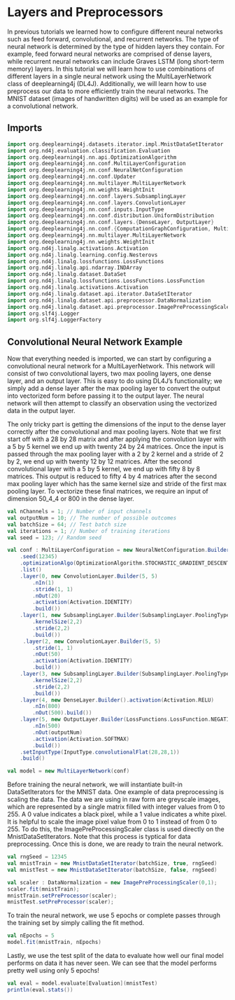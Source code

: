 # Layers and Preprocessors

In previous tutorials we learned how to configure different neural networks such as feed forward, convolutional, and recurrent networks. The type of neural network is determined by the type of hidden layers they contain. For example, feed forward neural networks are comprised of dense layers, while recurrent neural networks can include Graves LSTM \(long short-term memory\) layers. In this tutorial we will learn how to use combinations of different layers in a single neural network using the MultiLayerNetwork class of deeplearning4j \(DL4J\). Additionally, we will learn how to use preprocess our data to more efficiently train the neural networks. The MNIST dataset \(images of handwritten digits\) will be used as an example for a convolutional network.

## Imports

```scala
import org.deeplearning4j.datasets.iterator.impl.MnistDataSetIterator
import org.nd4j.evaluation.classification.Evaluation
import org.deeplearning4j.nn.api.OptimizationAlgorithm
import org.deeplearning4j.nn.conf.MultiLayerConfiguration
import org.deeplearning4j.nn.conf.NeuralNetConfiguration
import org.deeplearning4j.nn.conf.Updater
import org.deeplearning4j.nn.multilayer.MultiLayerNetwork
import org.deeplearning4j.nn.weights.WeightInit
import org.deeplearning4j.nn.conf.layers.SubsamplingLayer
import org.deeplearning4j.nn.conf.layers.ConvolutionLayer
import org.deeplearning4j.nn.conf.inputs.InputType
import org.deeplearning4j.nn.conf.distribution.UniformDistribution
import org.deeplearning4j.nn.conf.layers.{DenseLayer, OutputLayer}
import org.deeplearning4j.nn.conf.{ComputationGraphConfiguration, MultiLayerConfiguration, NeuralNetConfiguration, Updater}
import org.deeplearning4j.nn.multilayer.MultiLayerNetwork
import org.deeplearning4j.nn.weights.WeightInit
import org.nd4j.linalg.activations.Activation
import org.nd4j.linalg.learning.config.Nesterovs
import org.nd4j.linalg.lossfunctions.LossFunctions
import org.nd4j.linalg.api.ndarray.INDArray
import org.nd4j.linalg.dataset.DataSet
import org.nd4j.linalg.lossfunctions.LossFunctions.LossFunction
import org.nd4j.linalg.activations.Activation
import org.nd4j.linalg.dataset.api.iterator.DataSetIterator
import org.nd4j.linalg.dataset.api.preprocessor.DataNormalization
import org.nd4j.linalg.dataset.api.preprocessor.ImagePreProcessingScaler
import org.slf4j.Logger
import org.slf4j.LoggerFactory
```

## Convolutional Neural Network Example

Now that everything needed is imported, we can start by configuring a convolutional neural network for a MultiLayerNetwork. This network will consist of two convolutional layers, two max pooling layers, one dense layer, and an output layer. This is easy to do using DL4J’s functionality; we simply add a dense layer after the max pooling layer to convert the output into vectorized form before passing it to the output layer. The neural network will then attempt to classify an observation using the vectorized data in the output layer.

The only tricky part is getting the dimensions of the input to the dense layer correctly after the convolutional and max pooling layers. Note that we first start off with a 28 by 28 matrix and after applying the convolution layer with a 5 by 5 kernel we end up with twenty 24 by 24 matrices. Once the input is passed through the max pooling layer with a 2 by 2 kernel and a stride of 2 by 2, we end up with twenty 12 by 12 matrices. After the second convolutional layer with a 5 by 5 kernel, we end up with fifty 8 by 8 matrices. This output is reduced to fifty 4 by 4 matrices after the second max pooling layer which has the same kernel size and stride of the first max pooling layer. To vectorize these final matrices, we require an input of dimension 50\_4\_4 or 800 in the dense layer.

```scala
val nChannels = 1; // Number of input channels
val outputNum = 10; // The number of possible outcomes
val batchSize = 64; // Test batch size
val iterations = 1; // Number of training iterations
val seed = 123; // Random seed

val conf : MultiLayerConfiguration = new NeuralNetConfiguration.Builder()
    .seed(12345)
    .optimizationAlgo(OptimizationAlgorithm.STOCHASTIC_GRADIENT_DESCENT)
    .list()
    .layer(0, new ConvolutionLayer.Builder(5, 5)
        .nIn(1)
        .stride(1, 1)
        .nOut(20)
        .activation(Activation.IDENTITY)
        .build())
    .layer(1, new SubsamplingLayer.Builder(SubsamplingLayer.PoolingType.MAX)
        .kernelSize(2,2)
        .stride(2,2)
        .build())
     .layer(2, new ConvolutionLayer.Builder(5, 5)
        .stride(1, 1)
        .nOut(50)
        .activation(Activation.IDENTITY)
        .build())
    .layer(3, new SubsamplingLayer.Builder(SubsamplingLayer.PoolingType.MAX)
        .kernelSize(2,2)
        .stride(2,2)
        .build())
    .layer(4, new DenseLayer.Builder().activation(Activation.RELU)
        .nIn(800)
        .nOut(500).build())
    .layer(5, new OutputLayer.Builder(LossFunctions.LossFunction.NEGATIVELOGLIKELIHOOD)
        .nIn(500)
        .nOut(outputNum)
        .activation(Activation.SOFTMAX)
        .build())
    .setInputType(InputType.convolutionalFlat(28,28,1)) 
    .build()

val model = new MultiLayerNetwork(conf)
```

Before training the neural network, we will instantiate built-in DataSetIterators for the MNIST data. One example of data preprocessing is scaling the data. The data we are using in raw form are greyscale images, which are represented by a single matrix filled with integer values from 0 to 255. A 0 value indicates a black pixel, while a 1 value indicates a white pixel. It is helpful to scale the image pixel value from 0 to 1 instead of from 0 to 255. To do this, the ImagePreProcessingScaler class is used directly on the MnistDataSetIterators. Note that this process is typtical for data preprocessing. Once this is done, we are ready to train the neural network.

```scala
val rngSeed = 12345
val mnistTrain = new MnistDataSetIterator(batchSize, true, rngSeed)
val mnistTest = new MnistDataSetIterator(batchSize, false, rngSeed)

val scaler : DataNormalization = new ImagePreProcessingScaler(0,1);
scaler.fit(mnistTrain);
mnistTrain.setPreProcessor(scaler);
mnistTest.setPreProcessor(scaler);
```

To train the neural network, we use 5 epochs or complete passes through the training set by simply calling the fit method.

```scala
val nEpochs = 5
model.fit(mnistTrain, nEpochs)
```

Lastly, we use the test split of the data to evaluate how well our final model performs on data it has never seen. We can see that the model performs pretty well using only 5 epochs!

```scala
val eval = model.evaluate[Evaluation](mnistTest)
println(eval.stats())
```

